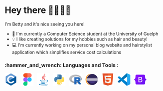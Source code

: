 <div id = header algin = "center">
  <h1>Hey there 👩🏻‍💻👋</h1>
</div>
<div>
I'm Betty and it's nice seeing you here!

- 🏫 I'm currently a Computer Science student at the University of Guelph
- 💡 I like creating solutions for my hobbies such as hair and beauty!
- 💻 I'm currently working on my personal blog website and hairstylist application which simplifies service cost calculations
</div>
<div>
  <h3>:hammer_and_wrench: Languages and Tools :</h3>
<img src="https://github.com/devicons/devicon/blob/master/icons/c/c-original.svg" width="40" height="40"/> &nbsp;
<img src="https://github.com/devicons/devicon/blob/master/icons/figma/figma-original.svg" width="40" height="40"/> &nbsp;
<img src="https://github.com/devicons/devicon/blob/master/icons/java/java-original.svg" width="40" height="40"/> &nbsp;
<img src="https://github.com/devicons/devicon/blob/master/icons/python/python-original.svg" width="40" height="40"/> &nbsp;
<img src="https://github.com/devicons/devicon/blob/master/icons/r/r-original.svg" width="40" height="40"/> &nbsp;
<img src="https://github.com/devicons/devicon/blob/master/icons/eclipse/eclipse-original.svg"width="40" height="40"/> &nbsp;
<img src="https://github.com/devicons/devicon/blob/master/icons/html5/html5-original.svg" width="40" height="40"/> &nbsp;
<img src ="https://github.com/devicons/devicon/blob/master/icons/vscode/vscode-original.svg" width="40" height="40"/> &nbsp;
<img src ="https://github.com/devicons/devicon/blob/master/icons/bootstrap/bootstrap-original.svg" width="40" height="40"/> &nbsp;
</div>

